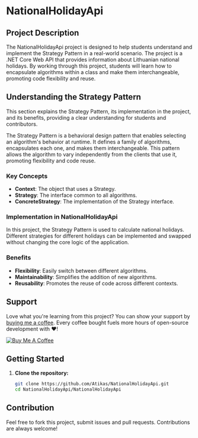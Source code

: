 # NationalHolidayApi

## Project Description

The NationalHolidayApi project is designed to help students understand and implement the Strategy Pattern in a real-world scenario. The project is a .NET Core Web API that provides information about Lithuanian national holidays. By working through this project, students will learn how to encapsulate algorithms within a class and make them interchangeable, promoting code flexibility and reuse.

## Understanding the Strategy Pattern

This section explains the Strategy Pattern, its implementation in the project, and its benefits, providing a clear understanding for students and contributors.

The Strategy Pattern is a behavioral design pattern that enables selecting an algorithm's behavior at runtime. It defines a family of algorithms, encapsulates each one, and makes them interchangeable. This pattern allows the algorithm to vary independently from the clients that use it, promoting flexibility and code reuse.

### Key Concepts

- **Context**: The object that uses a Strategy.
- **Strategy**: The interface common to all algorithms.
- **ConcreteStrategy**: The implementation of the Strategy interface.

### Implementation in NationalHolidayApi

In this project, the Strategy Pattern is used to calculate national holidays. Different strategies for different holidays can be implemented and swapped without changing the core logic of the application.

### Benefits

- **Flexibility**: Easily switch between different algorithms.
- **Maintainability**: Simplifies the addition of new algorithms.
- **Reusability**: Promotes the reuse of code across different contexts.


## Support

Love what you're learning from this project? You can show your support by [buying me a coffee](https://www.buymeacoffee.com/atikas). Every coffee bought fuels more hours of open-source development with ❤️!

[![Buy Me A Coffee](https://www.buymeacoffee.com/assets/img/custom_images/orange_img.png)](https://www.buymeacoffee.com/atikas)

## Getting Started

1. **Clone the repository:**
   ```sh
   git clone https://github.com/Atikas/NationalHolidayApi.git
   cd NationalHolidayApi/NationalHolidayApi

## Contribution

Feel free to fork this project, submit issues and pull requests. Contributions are always welcome!

